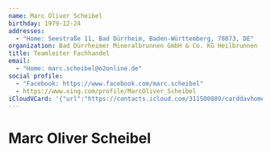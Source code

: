 ```yaml
---
name: Marc Oliver Scheibel
birthday: 1979-12-24
addresses:
  - "Home: Seestraße 11, Bad Dürrheim, Baden-Württemberg, 78073, DE"
organization: Bad Dürrheimer Mineralbrunnen GmbH & Co. KG Heilbrunnen
title: Teamleiter Fachhandel
email:
  - "Home: marc.scheibel@o2online.de"
social profile:
  - "Facebook: https://www.facebook.com/marc.scheibel"
  - https://www.xing.com/profile/MarcOliver_Scheibel
iCloudVCard: '{"url":"https://contacts.icloud.com/311500889/carddavhome/card/MDdjZGZhMzgtMjMyOS00OWE4LTgzYzMtMDAzNTU2MTA4NmIz.vcf","etag":"\"kmfhbo9z\"","data":"BEGIN:VCARD\r\nVERSION:3.0\r\nFN:\r\nN:Scheibel;Marc Oliver;;;\r\nUID:07cdfa38-2329-49a8-83c3-0035561086b3\r\nBDAY;VALUE=date:1979-12-24\r\nADR;TYPE=HOME:;;Seestraße 11;Bad Dürrheim;Baden-Württemberg;78073;DE;\r\nWP1.X-ABLABEL:Work\r\nWP2.X-ABLABEL:Work\r\nitem0.X-ABLABEL:xing\r\nPRODID:ez-vcard 0.9.13-fc\r\nREV:2025-04-03T22:09:08Z\r\nORG:Bad Dürrheimer Mineralbrunnen GmbH & Co. KG Heilbrunnen;\r\nTITLE:Teamleiter Fachhandel\r\nEMAIL;TYPE=HOME:marc.scheibel@o2online.de\r\nPHOTO;VALUE=uri:https://gateway.icloud.com/contacts/311500889/ck/card/19c4e\r\n 0da20a3f6a6f4ba9b49f99c2bc8\r\nX-SOCIALPROFILE;TYPE=facebook;X-USER=marc.scheibel;X-USERID=1641137220;X-DI\r\n SPLAYNAME=Marc Scheibel:https://www.facebook.com/marc.scheibel\r\nitem0.X-SOCIALPROFILE;X-USER=MarcOliver_Scheibel:https://www.xing.com/profi\r\n le/MarcOliver_Scheibel\r\nEND:VCARD"}'
---
```

# Marc Oliver Scheibel